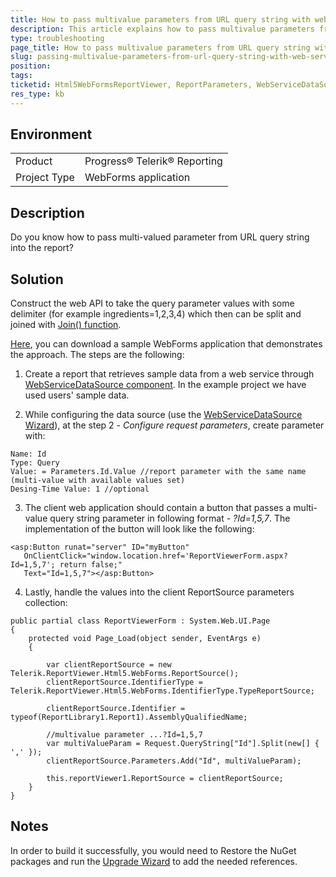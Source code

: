 ```yaml
---
title: How to pass multivalue parameters from URL query string with web service data source
description: This article explains how to pass multivalue parameters from URL query string to the report
type: troubleshooting
page_title: How to pass multivalue parameters from URL query string with web service data source
slug: passing-multivalue-parameters-from-url-query-string-with-web-service-data-source
position: 
tags: 
ticketid: Html5WebFormsReportViewer, ReportParameters, WebServiceDataSource
res_type: kb
---
```


## Environment
<table>
	<tr>
		<td>Product</td>
		<td>Progress® Telerik® Reporting </td>
	</tr>
  <tr>
		<td>Project Type</td>
		<td>WebForms application</td>
	</tr>
</table>

## Description
Do you know how to pass multi-valued parameter from URL query string into the report? 

## Solution
Construct the web API to take the query parameter values with some delimiter (for example ingredients=1,2,3,4) which then can be split and joined with [Join() function](../expressions-text-functions).

[Here](https://www.telerik.com/docs/default-source/knowledgebasearticleattachments/reporting/getparametersfromurl.zip?sfvrsn=daccb1e8_2), you can download a sample WebForms application that demonstrates the approach. The steps are the following:

1. Create a report that retrieves sample data from a web service through [WebServiceDataSource component](../webservicedatasource-component). In the example project we have used users' sample data. 

2. While configuring the data source (use the [WebServiceDataSource Wizard](../webservicedatasource-wizard)), at the step 2 - *Configure request parameters*, create parameter with:

  ```
  Name: Id
  Type: Query
  Value: = Parameters.Id.Value //report parameter with the same name (multi-value with available values set)
  Desing-Time Value: 1 //optional
  ```
3. The client web application should contain a button that passes a multi-value query string parameter in following format - *?Id=1,5,7*. The implementation of the button will look like the following:

  ```CSharp
  <asp:Button runat="server" ID="myButton"
     OnClientClick="window.location.href='ReportViewerForm.aspx?Id=1,5,7'; return false;"
     Text="Id=1,5,7"></asp:Button>
  ```
4. Lastly, handle the values into the client ReportSource parameters collection:

  ``` CSharp
  public partial class ReportViewerForm : System.Web.UI.Page
  {
      protected void Page_Load(object sender, EventArgs e)
      {

          var clientReportSource = new Telerik.ReportViewer.Html5.WebForms.ReportSource();
          clientReportSource.IdentifierType = Telerik.ReportViewer.Html5.WebForms.IdentifierType.TypeReportSource;

          clientReportSource.Identifier = typeof(ReportLibrary1.Report1).AssemblyQualifiedName;

          //multivalue parameter ...?Id=1,5,7
          var multiValueParam = Request.QueryString["Id"].Split(new[] { ',' });
          clientReportSource.Parameters.Add("Id", multiValueParam);

          this.reportViewer1.ReportSource = clientReportSource;
      }
  }
  ```
  
## Notes 

In order to build it successfully, you would need to Restore the NuGet packages and run the [Upgrade Wizard](../ui-upgrade-wizard) to add the needed references.
